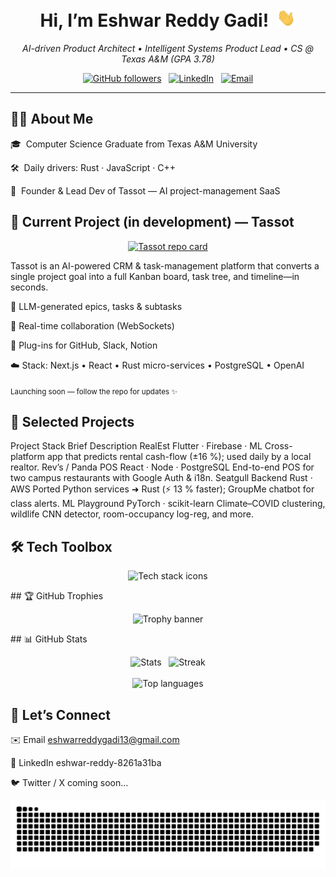 
<h1 align="center">
  Hi, I’m <strong>Eshwar&nbsp;Reddy&nbsp;Gadi</strong>!&nbsp;
  <img src="https://raw.githubusercontent.com/ABSphreak/ABSphreak/master/gifs/Hi.gif" width="30" alt="wave">
</h1>

<p align="center"><em>AI-driven Product Architect • Intelligent Systems Product Lead • CS @ Texas&nbsp;A&amp;M (GPA&nbsp;3.78)</em></p>

<p align="center">
  <a href="https://github.com/EshwarReddy13"><img src="https://img.shields.io/github/followers/EshwarReddy13?label=GitHub&style=social" alt="GitHub followers"></a>&nbsp;&nbsp;
  <a href="https://linkedin.com/in/eshwar-reddy-8261a31ba"><img src="https://img.shields.io/badge/Linked-In-blue?logo=linkedin&logoColor=white" alt="LinkedIn"></a>&nbsp;&nbsp;
  <a href="mailto:eshwarreddygadi13@gmail.com"><img src="https://img.shields.io/badge/Email-Me-d14836?logo=gmail&logoColor=white" alt="Email"></a>
</p>

---

## 🧑‍💻 About&nbsp;Me  

🎓  Computer Science Graduate from Texas A&M University

🛠  Daily drivers: Rust · JavaScript · C++ 

🚀  Founder & Lead Dev of Tassot — AI project-management SaaS

## 🚧 Current Project (in development) — Tassot
<p align="center"> <a href="https://github.com/EshwarReddy13/Tassot"> <img src="https://github-readme-stats.vercel.app/api/pin/?username=EshwarReddy13&repo=Tassot&theme=tokyonight&show_owner=true" alt="Tassot repo card"> </a> </p>
Tassot is an AI-powered CRM & task-management platform that converts a single project goal into a full Kanban board, task tree, and timeline—in seconds.


🔮 LLM-generated epics, tasks & subtasks

🤝 Real-time collaboration (WebSockets)

🧩 Plug-ins for GitHub, Slack, Notion

☁️ Stack: Next.js • React • Rust micro-services • PostgreSQL • OpenAI

<sub>Launching soon — follow the repo for updates ✨</sub>

## 📌 Selected Projects

Project	Stack	Brief Description
RealEst	Flutter · Firebase · ML	Cross-platform app that predicts rental cash-flow (±16 %); used daily by a local realtor.
Rev’s / Panda POS	React · Node · PostgreSQL	End-to-end POS for two campus restaurants with Google Auth & i18n.
Seatgull Backend	Rust · AWS	Ported Python services ➜ Rust (⚡ 13 % faster); GroupMe chatbot for class alerts.
ML Playground	PyTorch · scikit-learn	Climate–COVID clustering, wildlife CNN detector, room-occupancy log-reg, and more.

## 🛠 Tech Toolbox

<p align="center"> <img src="https://skillicons.dev/icons?i=rust,python,cpp,ts,js,nodejs,react,nextjs,flutter,tailwind,docker,kubernetes,postgres,mongodb,redis,aws,gcp,firebase,linux,git,vscode,figma&theme=dark" alt="Tech stack icons"> </p>
## 🏆 GitHub Trophies 
<p align="center"> <img src="https://github-profile-trophy.vercel.app/?username=EshwarReddy13&theme=tokyonight&margin-w=10&title=Commit,Stars,Followers,Repositories,PullRequest" alt="Trophy banner"> </p>
## 📊 GitHub Stats
<p align="center"> <img src="https://github-readme-stats.vercel.app/api?username=EshwarReddy13&show_icons=true&theme=tokyonight&include_all_commits=true" width="420" alt="Stats">&nbsp;&nbsp; <img src="https://github-readme-streak-stats.herokuapp.com/?user=EshwarReddy13&theme=tokyonight" width="410" alt="Streak"><br><br> <img src="https://github-readme-stats.vercel.app/api/top-langs/?username=EshwarReddy13&layout=compact&theme=tokyonight" width="320" alt="Top languages"> </p>

## 🤝 Let’s Connect

✉️ Email	eshwarreddygadi13@gmail.com <br>

💼 LinkedIn	eshwar-reddy-8261a31ba <br>

🐦 Twitter / X	coming soon…

<p align="center"> <img src="https://raw.githubusercontent.com/platane/snk/output/github-contribution-grid-snake-dark.svg" alt="Snake animation"> </p>
